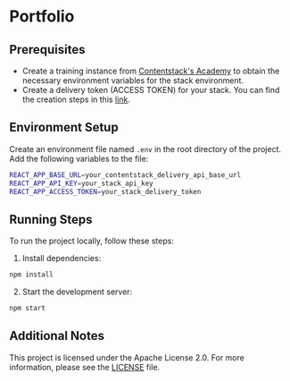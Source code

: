 # Portfolio

## Prerequisites
- Create a training instance from [Contentstack's Academy](https://www.contentstack.com/academy) to obtain the necessary environment variables for the stack environment.
- Create a delivery token (ACCESS TOKEN) for your stack. You can find the creation steps in this [link](https://www.contentstack.com/docs/developers/create-tokens/create-a-delivery-token).

## Environment Setup
Create an environment file named `.env` in the root directory of the project. Add the following variables to the file:

```bash
REACT_APP_BASE_URL=your_contentstack_delivery_api_base_url
REACT_APP_API_KEY=your_stack_api_key
REACT_APP_ACCESS_TOKEN=your_stack_delivery_token
```

## Running Steps
To run the project locally, follow these steps:

1. Install dependencies:

```bash
npm install
```
2. Start the development server:
```bash
npm start
```

## Additional Notes
This project is licensed under the Apache License 2.0. For more information, please see the [LICENSE](LICENSE) file.
